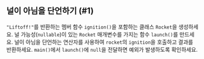 ## 널이 아님을 단언하기 (#1)

`"Liftoff!"`를 반환하는 멤버 함수 `ignition()`을 포함하는 클래스 `Rocket`을 생성하세요. 널 가능성(`nullable`)이 있는 `Rocket` 매개변수를 가지는 함수 `launch()`를 만드세요. 널이 아님을 단언하는 연산자를 사용하여 `rocket`의 `ignition`을 호출하고 결과를 반환하세요. `main()`에서 `launch()`에 `null`을 전달하면 예외가 발생하도록 확인하세요.